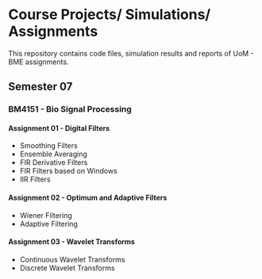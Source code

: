 # Course Projects/ Simulations/ Assignments

This repository contains code files, simulation results and reports of UoM - BME assignments.

## Semester 07

### BM4151 - Bio Signal Processing
#### Assignment 01 - Digital Filters

* Smoothing Filters
* Ensemble Averaging
* FIR Derivative Filters
* FIR Filters based on Windows
* IIR Filters 

#### Assignment 02 - Optimum and Adaptive Filters

* Wiener Filtering
* Adaptive Filtering

#### Assignment 03 - Wavelet Transforms

* Continuous Wavelet Transforms
* Discrete Wavelet Transforms
  

